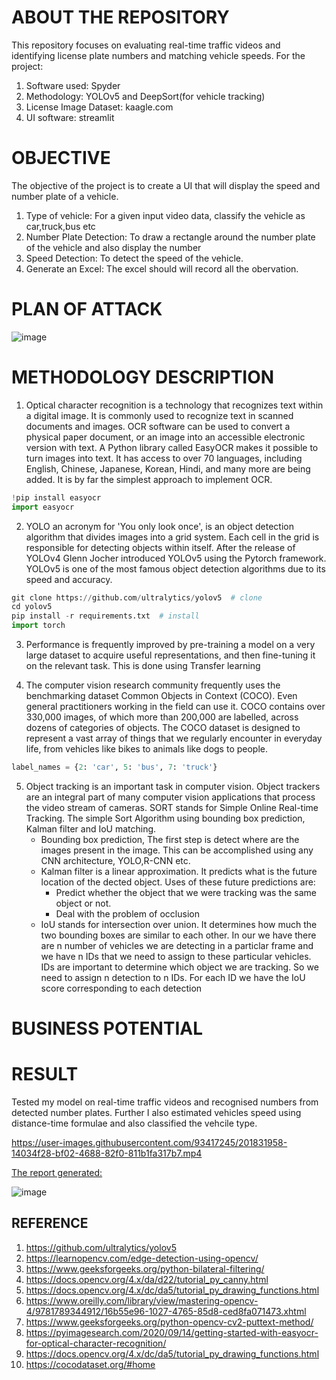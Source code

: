 # ABOUT THE REPOSITORY
This repository focuses on evaluating real-time traffic videos and identifying license plate numbers and matching vehicle speeds.
For the project: 
1. Software used: Spyder
2. Methodology: YOLOv5 and DeepSort(for vehicle tracking)
3. License Image Dataset: kaagle.com
4. UI software: streamlit

# OBJECTIVE
The objective of the project is to create a UI that will display the speed and number plate of a vehicle.
1. Type of vehicle: For a given input video data, classify the vehicle as car,truck,bus etc
2. Number Plate Detection: To draw a rectangle around the number plate of the vehicle and also display the number 
3. Speed Detection: To detect the speed of the vehicle. 
4. Generate an Excel: The excel should  will record all the obervation.

# PLAN OF ATTACK
![image](https://user-images.githubusercontent.com/93417245/201829005-49d3f136-aeb9-4da2-8c0b-c9f99d68c39b.png)

# METHODOLOGY DESCRIPTION
1. Optical character recognition is a technology that recognizes text within a digital image. It is commonly used to recognize text in scanned documents and images. OCR software can be used to convert a physical paper document, or an image into an accessible electronic version with text. A Python library called EasyOCR makes it possible to turn images into text. It has access to over 70 languages, including English, Chinese, Japanese, Korean, Hindi, and many more are being added. It is by far the simplest approach to implement OCR.
```python
!pip install easyocr
import easyocr
```

2. YOLO an acronym for 'You only look once', is an object detection algorithm that divides images into a grid system. Each cell in the grid is responsible for detecting objects within itself. After the release of YOLOv4 Glenn Jocher introduced YOLOv5 using the Pytorch framework. YOLOv5 is one of the most famous object detection algorithms due to its speed and accuracy.
```python
git clone https://github.com/ultralytics/yolov5  # clone
cd yolov5
pip install -r requirements.txt  # install
import torch
```

3. Performance is frequently improved by pre-training a model on a very large dataset to acquire useful representations, and then fine-tuning it on the relevant task. This is done using Transfer learning

4. The computer vision research community frequently uses the benchmarking dataset Common Objects in Context (COCO). Even general practitioners working in the field can use it. COCO contains over 330,000 images, of which more than 200,000 are labelled, across dozens of categories of objects. The COCO dataset is designed to represent a vast array of things that we regularly encounter in everyday life, from vehicles like bikes to animals like dogs to people.
```python 
label_names = {2: 'car', 5: 'bus', 7: 'truck'}
```


5. Object tracking is an important task in computer vision. Object trackers are an integral part of many computer vision applications that process the video stream of cameras.  SORT stands for Simple Online Real-time Tracking. The simple Sort Algorithm using bounding box prediction, Kalman filter and IoU matching. 
    * Bounding box prediction, The first step is detect where are the images present in the image. This can be accomplished using any CNN architecture, YOLO,R-CNN etc.
    * Kalman filter is a linear approximation. It predicts what is the future location of the dected object. Uses of these future predictions are:
        * Predict whether the object that we were tracking was the same object or not. 
        * Deal with the problem of occlusion
    * IoU stands for intersection over union. It determines how much the two bounding boxes are similar to each other. In our we have there are n number of vehicles we are detecting in a particlar frame and we have n IDs that we need to assign to these particular vehicles. IDs are important to determine which object we are tracking. So we need to assign n detection to n IDs. For each ID we have the IoU score corresponding to each detection
# BUSINESS POTENTIAL 

# RESULT
Tested my model on real-time traffic videos and recognised numbers from detected number plates. Further I also estimated vehicles speed using distance-time formulae and also classified the vehcile type.




https://user-images.githubusercontent.com/93417245/201831958-14034f28-bf02-4688-82f0-811b1fa317b7.mp4



<u>The report generated:</u>

![image](https://user-images.githubusercontent.com/93417245/201830703-2300163d-0b3f-47f9-a988-52528aac944a.png)




























## REFERENCE 
1. https://github.com/ultralytics/yolov5
2. https://learnopencv.com/edge-detection-using-opencv/
3. https://www.geeksforgeeks.org/python-bilateral-filtering/
4. https://docs.opencv.org/4.x/da/d22/tutorial_py_canny.html
5. https://docs.opencv.org/4.x/dc/da5/tutorial_py_drawing_functions.html                                          
6. https://www.oreilly.com/library/view/mastering-opencv-4/9781789344912/16b55e96-1027-4765-85d8-ced8fa071473.xhtml                                 
7. https://www.geeksforgeeks.org/python-opencv-cv2-puttext-method/                                                  
8. https://pyimagesearch.com/2020/09/14/getting-started-with-easyocr-for-optical-character-recognition/                                                           
9. https://docs.opencv.org/4.x/dc/da5/tutorial_py_drawing_functions.html
10. https://cocodataset.org/#home

